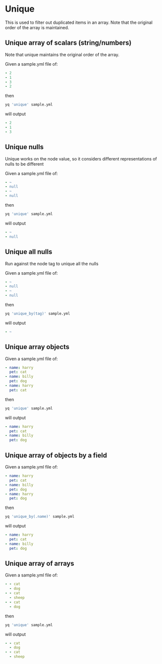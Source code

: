 # Unique

This is used to filter out duplicated items in an array. Note that the original order of the array is maintained.


## Unique array of scalars (string/numbers)
Note that unique maintains the original order of the array.

Given a sample.yml file of:
```yaml
- 2
- 1
- 3
- 2
```
then
```bash
yq 'unique' sample.yml
```
will output
```yaml
- 2
- 1
- 3
```

## Unique nulls
Unique works on the node value, so it considers different representations of nulls to be different

Given a sample.yml file of:
```yaml
- ~
- null
- ~
- null
```
then
```bash
yq 'unique' sample.yml
```
will output
```yaml
- ~
- null
```

## Unique all nulls
Run against the node tag to unique all the nulls

Given a sample.yml file of:
```yaml
- ~
- null
- ~
- null
```
then
```bash
yq 'unique_by(tag)' sample.yml
```
will output
```yaml
- ~
```

## Unique array objects
Given a sample.yml file of:
```yaml
- name: harry
  pet: cat
- name: billy
  pet: dog
- name: harry
  pet: cat
```
then
```bash
yq 'unique' sample.yml
```
will output
```yaml
- name: harry
  pet: cat
- name: billy
  pet: dog
```

## Unique array of objects by a field
Given a sample.yml file of:
```yaml
- name: harry
  pet: cat
- name: billy
  pet: dog
- name: harry
  pet: dog
```
then
```bash
yq 'unique_by(.name)' sample.yml
```
will output
```yaml
- name: harry
  pet: cat
- name: billy
  pet: dog
```

## Unique array of arrays
Given a sample.yml file of:
```yaml
- - cat
  - dog
- - cat
  - sheep
- - cat
  - dog
```
then
```bash
yq 'unique' sample.yml
```
will output
```yaml
- - cat
  - dog
- - cat
  - sheep
```

